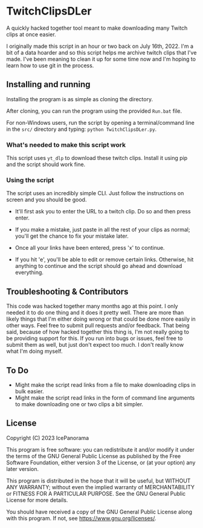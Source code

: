 # TwitchClipsDLer

A quickly hacked together tool meant to make downloading many Twitch clips at once easier.

I originally made this script in an hour or two back on July 16th, 2022. I'm a bit of a data hoarder and so this script helps me archive twitch clips that I've made. I've been meaning to clean it up for some time now and I'm hoping to learn how to use git in the process.

## Installing and running

Installing the program is as simple as cloning the directory.

After cloning, you can run the program using the provided `Run.bat` file.

For non-Windows users, run the script by opening a terminal/command line in the `src/` directory and typing: `python TwitchClipsDLer.py`.

### What's needed to make this script work

This script uses `yt_dlp` to download these twitch clips. Install it using pip and the script should work fine.

### Using the script

The script uses an incredibly simple CLI. Just follow the instructions on screen and you should be good.

* It'll first ask you to enter the URL to a twitch clip. Do so and then press enter.

* If you make a mistake, just paste in all the rest of your clips as normal; you'll get the chance to fix your mistake later.

* Once all your links have been entered, press 'x' to continue.

* If you hit 'e', you'll be able to edit or remove certain links. Otherwise, hit anything to continue and the script should go ahead and download everything.

## Troubleshooting & Contributors

This code was hacked together many months ago at this point. I only needed it to do one thing and it does it pretty well. There are more than likely things that I'm either doing wrong or that could be done more easily in other ways. Feel free to submit pull requests and/or feedback. That being said, because of how hacked together this thing is, I'm not really going to be providing support for this. If you run into bugs or issues, feel free to submit them as well, but just don't expect too much. I don't really know what I'm doing myself.

## To Do

* Might make the script read links from a file to make downloading clips in bulk easier.
* Might make the script read links in the form of command line arguments to make downloading one or two clips a bit simpler.

## License

Copyright (C) 2023  IcePanorama

This program is free software: you can redistribute it and/or modify
it under the terms of the GNU General Public License as published by
the Free Software Foundation, either version 3 of the License, or
(at your option) any later version.

This program is distributed in the hope that it will be useful,
but WITHOUT ANY WARRANTY; without even the implied warranty of
MERCHANTABILITY or FITNESS FOR A PARTICULAR PURPOSE.  See the
GNU General Public License for more details.

You should have received a copy of the GNU General Public License
along with this program.  If not, see <https://www.gnu.org/licenses/>.